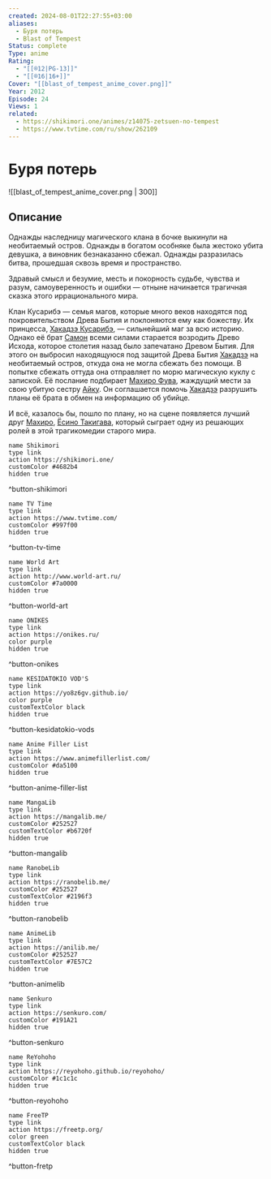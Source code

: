 ```yaml
---
created: 2024-08-01T22:27:55+03:00
aliases:
  - Буря потерь
  - Blast of Tempest
Status: complete
Type: anime
Rating:
  - "[[®️12|PG-13]]"
  - "[[®️16|16+]]"
Cover: "[[blast_of_tempest_anime_cover.png]]"
Year: 2012
Episode: 24
Views: 1
related:
  - https://shikimori.one/animes/z14075-zetsuen-no-tempest
  - https://www.tvtime.com/ru/show/262109
---
```


# Буря потерь

![[blast_of_tempest_anime_cover.png | 300]]


## Описание

Однажды наследницу магического клана в бочке выкинули на необитаемый остров. Однажды в богатом особняке была жестоко убита девушка, а виновник безнаказанно сбежал. Однажды разразилась битва, прошедшая сквозь время и пространство.

Здравый смысл и безумие, месть и покорность судьбе, чувства и разум, самоуверенность и ошибки — отныне начинается трагичная сказка этого иррационального мира.

Клан Кусарибэ — семья магов, которые много веков находятся под покровительством Древа Бытия и поклоняются ему как божеству. Их принцесса, [Хакадзэ Кусарибэ](https://shikimori.one/characters/62583-hakaze-kusaribe), — сильнейший маг за всю историю. Однако её брат [Самон](https://shikimori.one/characters/68419-samon-kusaribe) всеми силами старается возродить Древо Исхода, которое столетия назад было запечатано Древом Бытия. Для этого он выбросил находящуюся под защитой Древа Бытия [Хакадзэ](https://shikimori.one/characters/62583-hakaze-kusaribe) на необитаемый остров, откуда она не могла сбежать без помощи. В попытке сбежать оттуда она отправляет по морю магическую куклу с запиской. Её послание подбирает [Махиро Фува](https://shikimori.one/characters/42202-mahiro-fuwa), жаждущий мести за свою убитую сестру [Айку](https://shikimori.one/characters/62581-aika-fuwa). Он соглашается помочь [Хакадзэ](https://shikimori.one/characters/62583-hakaze-kusaribe) разрушить планы её брата в обмен на информацию об убийце.

И всё, казалось бы, пошло по плану, но на сцене появляется лучший друг [Махиро](https://shikimori.one/characters/42202-mahiro-fuwa), [Ёсино Такигава](https://shikimori.one/characters/43737-yoshino-takigawa), который сыграет одну из решающих ролей в этой трагикомедии старого мира.


```button
name Shikimori
type link
action https://shikimori.one/
customColor #4682b4
hidden true
```
^button-shikimori

```button
name TV Time
type link
action https://www.tvtime.com/
customColor #997f00
hidden true
```
^button-tv-time

```button
name World Art
type link
action http://www.world-art.ru/
customColor #7a0000
hidden true
```
^button-world-art

```button
name ONIKES
type link
action https://onikes.ru/
color purple
hidden true
```
^button-onikes

```button
name KESIDATOKIO VOD'S
type link
action https://yo8z6gv.github.io/
color purple
customTextColor black
hidden true
```
^button-kesidatokio-vods

```button
name Anime Filler List
type link
action https://www.animefillerlist.com/
customColor #da5100
hidden true
```
^button-anime-filler-list

```button
name MangaLib
type link
action https://mangalib.me/
customColor #252527
customTextColor #b6720f
hidden true
```
^button-mangalib

```button
name RanobeLib
type link
action https://ranobelib.me/
customColor #252527
customTextColor #2196f3
hidden true
```
^button-ranobelib

```button
name AnimeLib
type link
action https://anilib.me/
customColor #252527
customTextColor #7E57C2
hidden true
```
^button-animelib

```button
name Senkuro
type link
action https://senkuro.com/
customColor #191A21
hidden true
```
^button-senkuro

```button
name ReYohoho
type link
action https://reyohoho.github.io/reyohoho/
customColor #1c1c1c
hidden true
```
^button-reyohoho

```button
name FreeTP
type link
action https://freetp.org/
color green
customTextColor black
hidden true
```
^button-fretp

